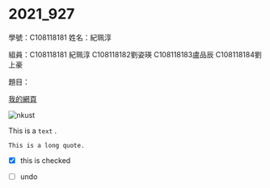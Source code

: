 # 2021_927

學號：C108118181 姓名：紀珮淳

組員：C108118181 紀珮淳 C108118182劉姿瑛 C108118183盧品辰 C108118184劉上豪

題目：

[我的網頁](https://user-images.githubusercontent.com/91454223/134865117-dbd66dad-30e4-4d55-871f-3e2b66606a5c.png)

![nkust](https://user-images.githubusercontent.com/91454223/134865117-dbd66dad-30e4-4d55-871f-3e2b66606a5c.png)

This is a `text` .

```
This is a long quote.
```

 - [x] this is checked
 
 - [ ] undo
